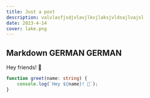 ```yaml
---
title: Just a post
description: valvlasfjsdjvlavjlkvjlaksjvldsajlvajsl
date: 2023-4-14
cover: lake.png
---
```


## Markdown GERMAN GERMAN

Hey friends! 👋

```ts
function greet(name: string) {
	console.log(`Hey ${name}! 👋`);
}
```
